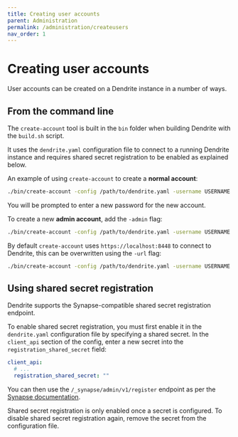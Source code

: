 ```yaml
---
title: Creating user accounts
parent: Administration
permalink: /administration/createusers
nav_order: 1
---
```


# Creating user accounts

User accounts can be created on a Dendrite instance in a number of ways.

## From the command line

The `create-account` tool is built in the `bin` folder when building Dendrite with
the `build.sh` script.

It uses the `dendrite.yaml` configuration file to connect to a running Dendrite instance and requires 
shared secret registration to be enabled as explained below.

An example of using `create-account` to create a **normal account**:

```bash
./bin/create-account -config /path/to/dendrite.yaml -username USERNAME
```

You will be prompted to enter a new password for the new account.

To create a new **admin account**, add the `-admin` flag:

```bash
./bin/create-account -config /path/to/dendrite.yaml -username USERNAME -admin
```

By default `create-account` uses `https://localhost:8448` to connect to Dendrite, this can be overwritten using 
the `-url` flag:

```bash
./bin/create-account -config /path/to/dendrite.yaml -username USERNAME -url http://localhost:8008
```

## Using shared secret registration

Dendrite supports the Synapse-compatible shared secret registration endpoint.

To enable shared secret registration, you must first enable it in the `dendrite.yaml`
configuration file by specifying a shared secret. In the `client_api` section of the config,
enter a new secret into the `registration_shared_secret` field:

```yaml
client_api:
  # ...
  registration_shared_secret: ""
```

You can then use the `/_synapse/admin/v1/register` endpoint as per the
[Synapse documentation](https://matrix-org.github.io/synapse/latest/admin_api/register_api.html).

Shared secret registration is only enabled once a secret is configured. To disable shared
secret registration again, remove the secret from the configuration file.
